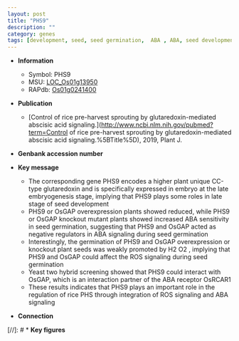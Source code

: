 ```yaml
---
layout: post
title: "PHS9"
description: ""
category: genes
tags: [development, seed, seed germination,  ABA , ABA, seed development]
---
```


* **Information**  
    + Symbol: PHS9  
    + MSU: [LOC_Os01g13950](http://rice.uga.edu/cgi-bin/ORF_infopage.cgi?orf=LOC_Os01g13950)  
    + RAPdb: [Os01g0241400](http://rapdb.dna.affrc.go.jp/viewer/gbrowse_details/irgsp1?name=Os01g0241400)  

* **Publication**  
    + [Control of rice pre-harvest sprouting by glutaredoxin-mediated abscisic acid signaling.](http://www.ncbi.nlm.nih.gov/pubmed?term=Control of rice pre-harvest sprouting by glutaredoxin-mediated abscisic acid signaling.%5BTitle%5D), 2019, Plant J.

* **Genbank accession number**  

* **Key message**  
    + The corresponding gene PHS9 encodes a higher plant unique CC-type glutaredoxin and is specifically expressed in embryo at the late embryogenesis stage, implying that PHS9 plays some roles in late stage of seed development
    + PHS9 or OsGAP overexpression plants showed reduced, while PHS9 or OsGAP knockout mutant plants showed increased ABA sensitivity in seed germination, suggesting that PHS9 and OsGAP acted as negative regulators in ABA signaling during seed germination
    + Interestingly, the germination of PHS9 and OsGAP overexpression or knockout plant seeds was weakly promoted by H2 O2 , implying that PHS9 and OsGAP could affect the ROS signaling during seed germination
    + Yeast two hybrid screening showed that PHS9 could interact with OsGAP, which is an interaction partner of the ABA receptor OsRCAR1
    + These results indicates that PHS9 plays an important role in the regulation of rice PHS through integration of ROS signaling and ABA signaling

* **Connection**  

[//]: # * **Key figures**  


